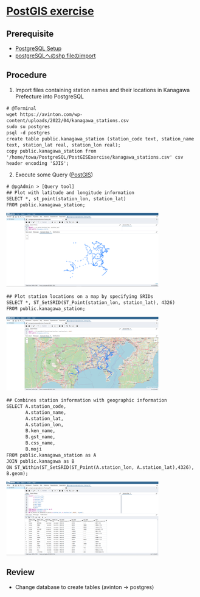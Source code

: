 # [PostGIS exercise](https://avinton.com/academy/postgis-exercise/)
## Prerequisite
- [PostgreSQL Setup](../PostgreSQLSetup/note.md)  
- [postgreSQLへのshp fileのimport](../ImportShapefile/note.md)

## Procedure
1. Import files containing station names and their locations in Kanagawa Prefecture into PostgreSQL
```
# @Terminal
wget https://avinton.com/wp-content/uploads/2022/04/kanagawa_stations.csv
sudo su postgres
psql -d postgres
create table public.kanagawa_station (station_code text, station_name text, station_lat real, station_lon real);
copy public.kanagawa_station from '/home/towa/PostgreSQL/PostGISExercise/kanagawa_stations.csv' csv header encoding 'SJIS';
```

2. Execute some Query ([PostGIS](https://postgis.net/docs/ST_Within.html))
```
# @pgAdmin > [Query tool]
## Plot with latitude and longitude information
SELECT *, st_point(station_lon, station_lat)
FROM public.kanagawa_station;
```
<img src="station_geometry.png" width="400">

```
## Plot station locations on a map by specifying SRIDs
SELECT *, ST_SetSRID(ST_Point(station_lon, station_lat), 4326)
FROM public.kanagawa_station;
```
<img src="kanagawa_station.png" width="400">

```
## Combines station information with geographic information
SELECT A.station_code, 
       A.station_name, 
	   A.station_lat, 
	   A.station_lon,
	   B.ken_name,
       B.gst_name,
       B.css_name,
       B.moji
FROM public.kanagawa_station as A
JOIN public.kanagawa as B
ON ST_Within(ST_SetSRID(ST_Point(A.station_lon, A.station_lat),4326), B.geom);
```
<img src="kanagawa_station_join.png" width="400">

## Review
- Change database to create tables (avinton → postgres)